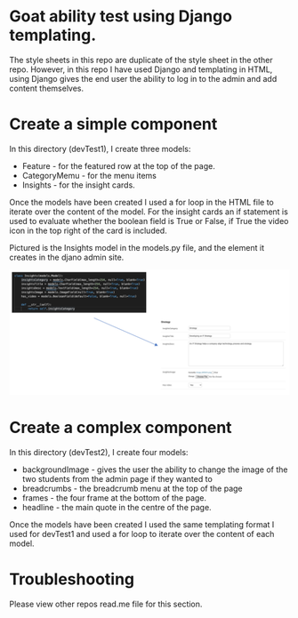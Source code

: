 # Goat ability test using Django templating.


The style sheets in this repo are duplicate of the style sheet in the other repo. However, in this repo I have used Django and templating in HTML, using Django gives the end user the ability to log in to the admin and add content themselves. 

# Create a simple component
In this directory (devTest1), I create three models:
* Feature - for the featured row at the top of the page. 
* CategoryMemu - for the menu items
* Insights - for the insight cards. 

Once the models have been created I used a for loop in the HTML file to iterate over the content of the model.
For the insight cards an if statement is used to evaluate whether the boolean field is True or False, if True the video icon in the top right of the card is included. 

Pictured is the Insights model in the models.py file, and the element it creates in the djano admin site. 

![example of model](media/screenshot1.png)

# Create a complex component 
In this directory (devTest2), I create four models:
* backgroundImage - gives the user the ability to change the image of the two students from the admin page if they wanted to 
* breadcrumbs - the breadcrumb menu at the top of the page
* frames - the four frame at the bottom of the page.
* headline - the main quote in the centre of the page. 

Once the models have been created I used the same templating format I used for devTest1 and used a for loop to iterate over the content of each model. 

# Troubleshooting 
Please view other repos read.me file for this section.